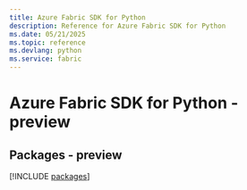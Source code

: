 ```yaml
---
title: Azure Fabric SDK for Python
description: Reference for Azure Fabric SDK for Python
ms.date: 05/21/2025
ms.topic: reference
ms.devlang: python
ms.service: fabric
---
```

# Azure Fabric SDK for Python - preview
## Packages - preview
[!INCLUDE [packages](fabric-index.md)]
